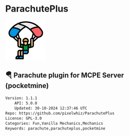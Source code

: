 # ParachutePlus
<img src="https://raw.githubusercontent.com/pixelwhiz/ParachutePlus/9d22f312c89b89741f8392bdc552e3fe88847bc0/icon.png" width="128" height="128" />

## 🪂 Parachute plugin for MCPE Server (pocketmine)
```properties
Version: 1.1.1
    API: 5.0.0
    Updated: 30-10-2024 12:37:46 UTC
Repo: https://github.com/pixelwhiz/ParachutePlus
License: GPL-3.0
Categories: Fun,Vanilla Mechanics,Mechanics
Keywords: parachute,parachuteplus,pocketmine
```